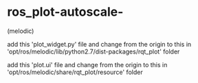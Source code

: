 # ros_plot-autoscale-
(melodic)

add this 'plot_widget.py' file and change from the origin to this in 'opt/ros/melodic/lib/python2.7/dist-packages/rqt_plot' folder

add this 'plot.ui' file and change from the origin to this in 'opt/ros/melodic/share/rqt_plot/resource' folder
